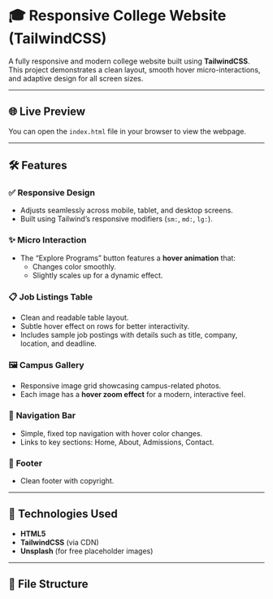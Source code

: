 # 🎓 Responsive College Website (TailwindCSS)

A fully responsive and modern college website built using **TailwindCSS**.  
This project demonstrates a clean layout, smooth hover micro-interactions, and adaptive design for all screen sizes.

---

## 🌐 Live Preview
You can open the `index.html` file in your browser to view the webpage.

---

## 🛠️ Features

### ✅ **Responsive Design**
- Adjusts seamlessly across mobile, tablet, and desktop screens.  
- Built using Tailwind’s responsive modifiers (`sm:`, `md:`, `lg:`).

### ✨ **Micro Interaction**
- The “Explore Programs” button features a **hover animation** that:
  - Changes color smoothly.
  - Slightly scales up for a dynamic effect.

### 📋 **Job Listings Table**
- Clean and readable table layout.  
- Subtle hover effect on rows for better interactivity.  
- Includes sample job postings with details such as title, company, location, and deadline.

### 🖼️ **Campus Gallery**
- Responsive image grid showcasing campus-related photos.  
- Each image has a **hover zoom effect** for a modern, interactive feel.

### 🧭 **Navigation Bar**
- Simple, fixed top navigation with hover color changes.  
- Links to key sections: Home, About, Admissions, Contact.

### 📜 **Footer**
- Clean footer with copyright.

---

## 🧩 Technologies Used
- **HTML5**
- **TailwindCSS** (via CDN)
- **Unsplash** (for free placeholder images)

---

## 📁 File Structure
